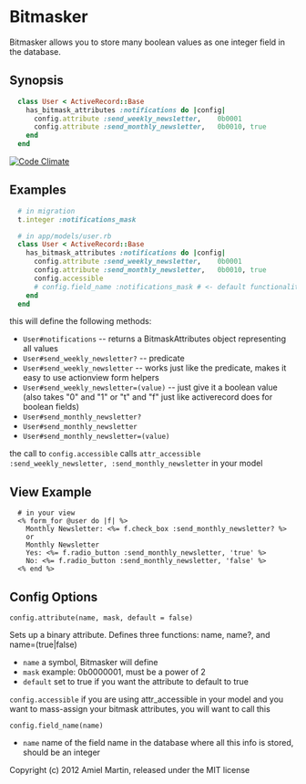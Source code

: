 Bitmasker
=========

Bitmasker allows you to store many boolean values as one integer field in the database.

Synopsis
--------


```ruby
  class User < ActiveRecord::Base
    has_bitmask_attributes :notifications do |config|
      config.attribute :send_weekly_newsletter,    0b0001
      config.attribute :send_monthly_newsletter,   0b0010, true
    end
  end
```

[![Code Climate](https://codeclimate.com/github/amiel/bitmasker.png)](https://codeclimate.com/github/amiel/bitmasker)

Examples
--------

```ruby
  # in migration
  t.integer :notifications_mask

  # in app/models/user.rb
  class User < ActiveRecord::Base
    has_bitmask_attributes :notifications do |config|
      config.attribute :send_weekly_newsletter,    0b0001
      config.attribute :send_monthly_newsletter,   0b0010, true
      config.accessible
      # config.field_name :notifications_mask # <- default functionality
    end
  end
```

this will define the following methods:
* `User#notifications` -- returns a BitmaskAttributes object representing all values
* `User#send_weekly_newsletter?` -- predicate
* `User#send_weekly_newsletter` -- works just like the predicate, makes it easy to use actionview form helpers
* `User#send_weekly_newsletter=(value)` -- just give it a boolean value (also takes "0" and "1" or "t" and "f" just like activerecord does for boolean fields)
* `User#send_monthly_newsletter?`
* `User#send_monthly_newsletter`
* `User#send_monthly_newsletter=(value)`

the call to `config.accessible` calls `attr_accessible :send_weekly_newsletter, :send_monthly_newsletter` in your model



View Example
------------

```erb
  # in your view
  <% form_for @user do |f| %>
    Monthly Newsletter: <%= f.check_box :send_monthly_newsletter? %>
    or
    Monthly Newsletter
    Yes: <%= f.radio_button :send_monthly_newsletter, 'true' %>
    No: <%= f.radio_button :send_monthly_newsletter, 'false' %>
  <% end %>
```


Config Options
--------------

`config.attribute(name, mask, default = false)`

Sets up a binary attribute. Defines three functions: name, name?, and name=(true|false)
* `name`    a symbol, Bitmasker will define
* `mask`    example: 0b0000001, must be a power of 2
* `default`   set to true if you want the attribute to default to true

`config.accessible`
if you are using attr_accessible in your model and you want to mass-assign your bitmask attributes, you will want to call this

`config.field_name(name)`
* `name`    name of the field name in the database where all this info is stored, should be an integer


Copyright (c) 2012 Amiel Martin, released under the MIT license

